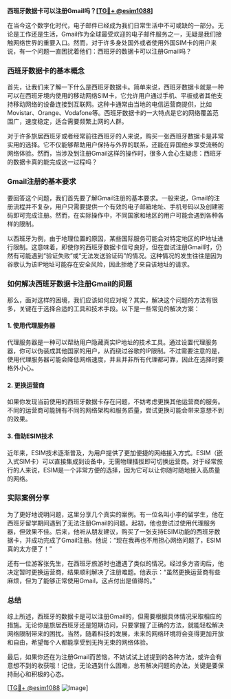 **西班牙数据卡可以注册Gmail吗？[[TG💪+ @esim1088](https://t.me/s/esim1088)]**

在当今这个数字化时代，电子邮件已经成为我们日常生活中不可或缺的一部分。无论是工作还是生活，Gmail作为全球最受欢迎的电子邮件服务之一，无疑是我们接触网络世界的重要入口。然而，对于许多身处国外或者使用外国SIM卡的用户来说，有一个问题一直困扰着他们：西班牙的数据卡可以注册Gmail吗？

### 西班牙数据卡的基本概念

首先，让我们来了解一下什么是西班牙数据卡。简单来说，西班牙数据卡就是一种可以在西班牙境内使用的移动网络SIM卡，它允许用户通过手机、平板或者其他支持移动网络的设备连接到互联网。这种卡通常由当地的电信运营商提供，比如Movistar、Orange、Vodafone等。西班牙数据卡的一大特点是它的网络覆盖范围广，速度稳定，适合需要频繁上网的人群。

对于许多旅居西班牙或者经常前往西班牙的人来说，购买一张西班牙数据卡是非常实用的选择。它不仅能够帮助用户保持与外界的联系，还能在异国他乡享受流畅的网络体验。然而，当涉及到注册Gmail这样的操作时，很多人会心生疑虑：西班牙的数据卡真的能完成这一过程吗？

### Gmail注册的基本要求

要回答这个问题，我们首先要了解Gmail注册的基本要求。一般来说，Gmail的注册流程并不复杂，用户只需要提供一个有效的电子邮箱地址、手机号码以及创建密码即可完成注册。然而，在实际操作中，不同国家和地区的用户可能会遇到各种各样的限制。

以西班牙为例，由于地理位置的原因，某些国际服务可能会对特定地区的IP地址进行限制。这意味着，即使你的西班牙数据卡信号良好，但在尝试注册Gmail时，仍然有可能遇到“验证失败”或“无法发送验证码”的情况。这种情况的发生往往是因为谷歌认为该IP地址可能存在安全风险，因此拒绝了来自该地址的请求。

### 如何解决西班牙数据卡注册Gmail的问题

那么，面对这样的困境，我们应该如何应对呢？其实，解决这个问题的方法有很多，关键在于选择合适的工具和技术手段。以下是一些常见的解决方案：

#### 1. 使用代理服务器

代理服务器是一种可以帮助用户隐藏真实IP地址的技术工具。通过设置代理服务器，你可以伪装成其他国家的用户，从而绕过谷歌的IP限制。不过需要注意的是，使用代理服务器可能会降低网络速度，并且并非所有代理都可靠，因此在选择时要格外小心。

#### 2. 更换运营商

如果你发现当前使用的西班牙数据卡存在问题，不妨考虑更换其他运营商的服务。不同的运营商可能拥有不同的网络架构和服务质量，尝试更换可能会带来意想不到的效果。

#### 3. 借助ESIM技术

近年来，ESIM技术逐渐普及，为用户提供了更加便捷的网络接入方式。ESIM（嵌入式SIM卡）可以直接集成到设备中，无需物理插拔即可切换运营商。对于经常旅行的人来说，ESIM是一个非常方便的选择，因为它可以让你随时随地接入高质量的网络。

### 实际案例分享

为了更好地说明问题，这里分享几个真实的案例。有一位名叫小李的留学生，他在西班牙留学期间遇到了无法注册Gmail的问题。起初，他也尝试过使用代理服务器，但效果不佳。后来，他听从朋友建议，购买了一张支持ESIM功能的西班牙数据卡，并成功完成了Gmail注册。他说：“现在我再也不用担心网络问题了，ESIM真的太方便了！”

还有一位游客张先生，在西班牙旅游时也遭遇了类似的情况。经过多方咨询后，他决定暂时更换运营商，结果顺利解决了注册难题。他表示：“虽然更换运营商有些麻烦，但为了能够正常使用Gmail，这点付出是值得的。”

### 总结

综上所述，西班牙的数据卡是可以注册Gmail的，但需要根据具体情况采取相应的措施。无论你是旅居西班牙还是短期访问，只要掌握了正确的方法，就能轻松解决网络限制带来的困扰。当然，随着科技的发展，未来的网络环境将会变得更加开放和自由，希望每个人都能享受到无拘无束的网络体验。

最后，如果你还在为注册Gmail而苦恼，不妨试试上述提到的各种方法，或许会有意想不到的收获哦！记住，无论遇到什么困难，总有解决问题的办法，关键是要保持耐心和积极的心态。

[[TG💪+ @esim1088](https://t.me/s/esim1088) ![Image](https://i.postimg.cc/4NQfJmqS/Snipaste-2025-05-13-00-14-12.png)]